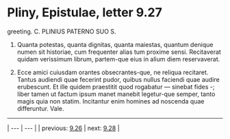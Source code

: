 # Pliny, Epistulae, letter 9.27

greeting. C. PLINIUS PATERNO SUO S.



1. Quanta potestas, quanta dignitas, quanta maiestas, quantum denique numen sit historiae, cum frequenter alias tum proxime sensi. Recitaverat quidam verissimum librum, partem-que eius in alium diem reservaverat.



2. Ecce amici cuiusdam orantes obsecrantes-que, ne reliqua recitaret. Tantus audiendi quae fecerint pudor, quibus nullus faciendi quae audire erubescunt. Et ille quidem praestitit quod rogabatur — sinebat fides -; liber tamen ut factum ipsum manet manebit legetur-que semper, tanto magis quia non statim. Incitantur enim homines ad noscenda quae differuntur. Vale.



---

| --- | --- |
| previous: [9.26](../9.26/) | next: [9.28](../9.28/) |